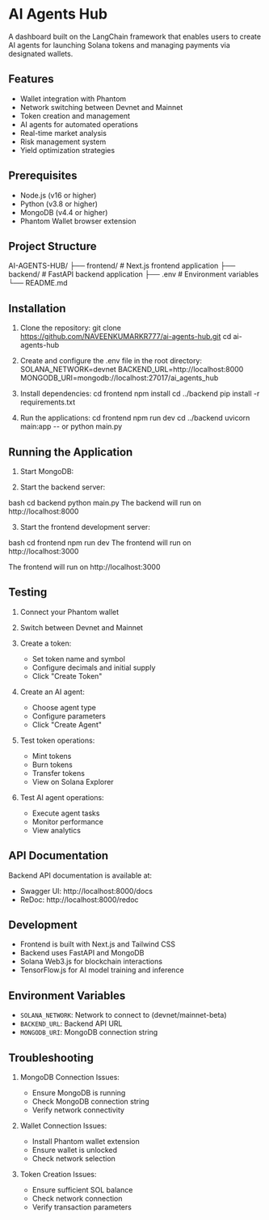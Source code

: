 # AI Agents Hub

A dashboard built on the LangChain framework that enables users to create AI agents for launching Solana tokens and managing payments via designated wallets.

## Features

- Wallet integration with Phantom
- Network switching between Devnet and Mainnet
- Token creation and management
- AI agents for automated operations
- Real-time market analysis
- Risk management system
- Yield optimization strategies

## Prerequisites

- Node.js (v16 or higher)
- Python (v3.8 or higher)
- MongoDB (v4.4 or higher)
- Phantom Wallet browser extension

## Project Structure 

AI-AGENTS-HUB/
├── frontend/ # Next.js frontend application
├── backend/ # FastAPI backend application
├── .env # Environment variables
└── README.md


## Installation

1. Clone the repository:
git clone https://github.com/NAVEENKUMARKR777/ai-agents-hub.git
cd ai-agents-hub


2. Create and configure the .env file in the root directory:
SOLANA_NETWORK=devnet
BACKEND_URL=http://localhost:8000
MONGODB_URI=mongodb://localhost:27017/ai_agents_hub

3. Install dependencies:
cd frontend
npm install
cd ../backend
pip install -r requirements.txt

4. Run the applications:
cd frontend
npm run dev
cd ../backend
uvicorn main:app -- or python main.py


## Running the Application

1. Start MongoDB:


2. Start the backend server:

bash
cd backend
python main.py
The backend will run on http://localhost:8000

3. Start the frontend development server:

bash
cd frontend
npm run dev
The frontend will run on http://localhost:3000


The frontend will run on http://localhost:3000

## Testing

1. Connect your Phantom wallet
2. Switch between Devnet and Mainnet
3. Create a token:
   - Set token name and symbol
   - Configure decimals and initial supply
   - Click "Create Token"

4. Create an AI agent:
   - Choose agent type
   - Configure parameters
   - Click "Create Agent"

5. Test token operations:
   - Mint tokens
   - Burn tokens
   - Transfer tokens
   - View on Solana Explorer

6. Test AI agent operations:
   - Execute agent tasks
   - Monitor performance
   - View analytics

## API Documentation

Backend API documentation is available at:
- Swagger UI: http://localhost:8000/docs
- ReDoc: http://localhost:8000/redoc

## Development

- Frontend is built with Next.js and Tailwind CSS
- Backend uses FastAPI and MongoDB
- Solana Web3.js for blockchain interactions
- TensorFlow.js for AI model training and inference

## Environment Variables

- `SOLANA_NETWORK`: Network to connect to (devnet/mainnet-beta)
- `BACKEND_URL`: Backend API URL
- `MONGODB_URI`: MongoDB connection string



## Troubleshooting

1. MongoDB Connection Issues:
   - Ensure MongoDB is running
   - Check MongoDB connection string
   - Verify network connectivity

2. Wallet Connection Issues:
   - Install Phantom wallet extension
   - Ensure wallet is unlocked
   - Check network selection

3. Token Creation Issues:
   - Ensure sufficient SOL balance
   - Check network connection
   - Verify transaction parameters



